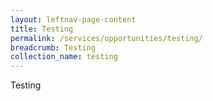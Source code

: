 ```yaml
---
layout: leftnav-page-content
title: Testing
permalink: /services/opportunities/testing/
breadcrumb: Testing
collection_name: testing
---
```


Testing
